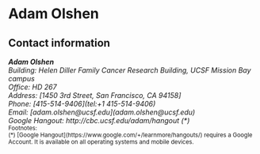 # Adam Olshen

## Contact information
<address>
  <strong>Adam Olshen</strong><br>
  Building: Helen Diller Family Cancer Research Building, UCSF Mission Bay campus<br>
  Office: HD 267<br>
  Address: [1450 3rd Street, San Francisco, CA 94158]<br>
  Phone: [415-514-9406](tel:+1 415-514-9406)<br>
  Email: [adam.olshen@ucsf.edu](adam.olshen@ucsf.edu)</a><br>
  Google Hangout: http://cbc.ucsf.edu/adam/hangout (*)<br>
</address>

<small>
Footnotes:<br>
(*) [Google Hangout](https://www.google.com/+/learnmore/hangouts/)
    requires a Google Account.  It is available on all operating systems
    and mobile devices.<br>
</small>

[1450 3rd Street, San Francisco, CA 94158]: https://www.google.com/maps/place/UCSF+Cancer+Research+Institute/@37.7696345,-122.3905363,18z/data=!4m2!3m1!1s0x808f7fc564f64399:0x953005d77836a9c


